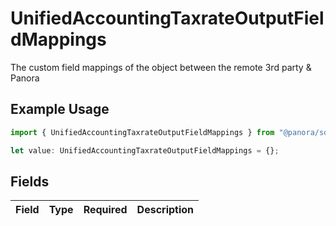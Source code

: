 # UnifiedAccountingTaxrateOutputFieldMappings

The custom field mappings of the object between the remote 3rd party & Panora

## Example Usage

```typescript
import { UnifiedAccountingTaxrateOutputFieldMappings } from "@panora/sdk/models/components";

let value: UnifiedAccountingTaxrateOutputFieldMappings = {};
```

## Fields

| Field       | Type        | Required    | Description |
| ----------- | ----------- | ----------- | ----------- |